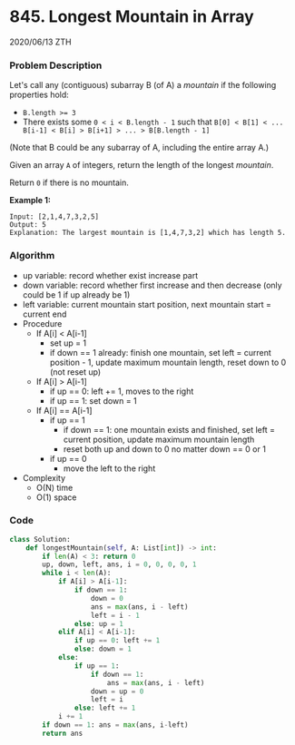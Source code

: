 # 845. Longest Mountain in Array

2020/06/13 ZTH

### Problem Description

Let's call any (contiguous) subarray B (of A) a *mountain* if the following properties hold:

- `B.length >= 3`
- There exists some `0 < i < B.length - 1` such that `B[0] < B[1] < ... B[i-1] < B[i] > B[i+1] > ... > B[B.length - 1]`

(Note that B could be any subarray of A, including the entire array A.)

Given an array `A` of integers, return the length of the longest *mountain*. 

Return `0` if there is no mountain.

**Example 1:**

```
Input: [2,1,4,7,3,2,5]
Output: 5
Explanation: The largest mountain is [1,4,7,3,2] which has length 5.
```



### Algorithm

* up variable: record whether exist increase part
* down variable: record whether first increase and then decrease (only could be 1 if up already be 1)
* left variable: current mountain start position, next mountain start = current end
* Procedure
  * If A[i] < A[i-1]
    * set up = 1
    * if down == 1 already: finish one mountain, set left = current position - 1, update maximum mountain length, reset down to 0 (not reset up)
  * If A[i] > A[i-1]
    * if up == 0: left += 1, moves to the right
    * if up == 1: set down = 1
  * If A[i] == A[i-1]
    * if up == 1 
      * if down == 1: one mountain exists and finished, set left = current position, update maximum mountain length
      * reset both up and down to 0 no matter down == 0 or 1
    * if up == 0
      * move the left to the right
* Complexity
  * O(N) time
  * O(1) space



### Code

```python
class Solution:
    def longestMountain(self, A: List[int]) -> int:
        if len(A) < 3: return 0
        up, down, left, ans, i = 0, 0, 0, 0, 1
        while i < len(A):
            if A[i] > A[i-1]: 
                if down == 1:
                    down = 0
                    ans = max(ans, i - left)
                    left = i - 1
                else: up = 1
            elif A[i] < A[i-1]:
                if up == 0: left += 1
                else: down = 1
            else:
                if up == 1:
                    if down == 1: 
                        ans = max(ans, i - left)
                    down = up = 0
                    left = i
                else: left += 1
            i += 1
        if down == 1: ans = max(ans, i-left)
        return ans
                
            
            
        
```

